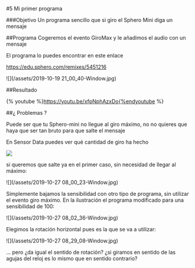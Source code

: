 #5 Mi primer programa

###Objetivo
Un programa sencillo que si giro el Sphero Mini diga un mensaje

##Programa
Cogeremos el evento GiroMax y le añadimos el audio con un mensaje

El programa lo puedes encontrar en este enlace

https://edu.sphero.com/remixes/5451216

![](/assets/2019-10-19 21_00_40-Window.jpg)

##Resultado

{% youtube %}https://youtu.be/xfpNphAzxDo{%endyoutube %}

##¿ Problemas ?

Puede ser que tu Sphero-mini no llegue al giro máximo, no no quieres que haya que ser tan bruto para que salte el mensaje

En Sensor Data puedes ver qué cantidad de giro ha hecho

![](https://catedu.gitbooks.io/sphero-mini/content/assets/2019-10-20%2013_37_13-Window.jpg)

si queremos que salte ya en el primer caso, sin necesidad de llegar al máximo:

![](/assets/2019-10-27 08_00_23-Window.jpg)

Simplemente bajamos la sensibilidad con otro tipo de programa, sin utilizar el evento giro máximo. En la ilustración el programa modificado para una sensibilidad de 100:

![](/assets/2019-10-27 08_02_36-Window.jpg)

Elegimos la rotación horizontal pues es la que se va a utilizar:

![](/assets/2019-10-27 08_29_08-Window.jpg)

... pero ¿da igual el sentido de rotación? ¿si giramos en sentido de las agujas del reloj es lo mismo que en sentido contrario?